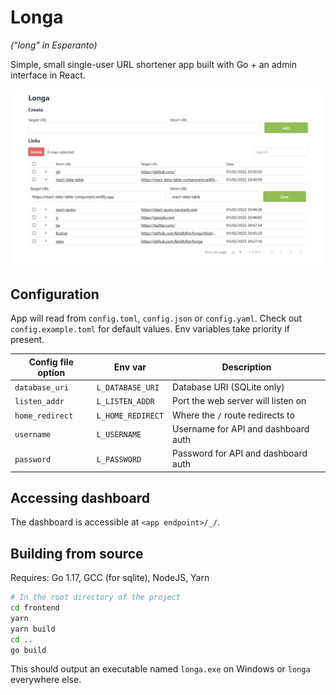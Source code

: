 # Longa

_("long" in Esperanto)_

Simple, small single-user URL shortener app built with Go + an admin interface in
React.

![Screenshot of admin dashboard](./screenshot.png)

## Configuration

App will read from `config.toml`, `config.json` or `config.yaml`. Check out
`config.example.toml` for default values. Env variables take priority if
present.

| Config file option | Env var           | Description                         |
| ------------------ | ----------------- | ----------------------------------- |
| `database_uri`     | `L_DATABASE_URI`  | Database URI (SQLite only)          |
| `listen_addr`      | `L_LISTEN_ADDR`   | Port the web server will listen on  |
| `home_redirect`    | `L_HOME_REDIRECT` | Where the `/` route redirects to    |
| `username`         | `L_USERNAME`      | Username for API and dashboard auth |
| `password`         | `L_PASSWORD`      | Password for API and dashboard auth |

## Accessing dashboard

The dashboard is accessible at `<app endpoint>/_/`.

## Building from source

Requires: Go 1.17, GCC (for sqlite), NodeJS, Yarn

```sh
# In the root directory of the project
cd frontend
yarn
yarn build
cd ..
go build
```

This should output an executable named `longa.exe` on Windows or `longa`
everywhere else.
